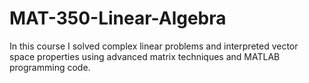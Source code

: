 # MAT-350-Linear-Algebra
In this course I solved complex linear problems and interpreted vector space properties using advanced matrix techniques and MATLAB programming code.

